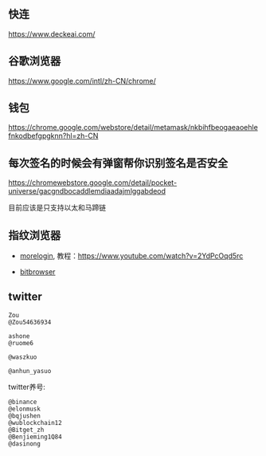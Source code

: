 ## 快连
https://www.deckeai.com/

## 谷歌浏览器
https://www.google.com/intl/zh-CN/chrome/

## 钱包
https://chrome.google.com/webstore/detail/metamask/nkbihfbeogaeaoehlefnkodbefgpgknn?hl=zh-CN

## 每次签名的时候会有弹窗帮你识别签名是否安全
https://chromewebstore.google.com/detail/pocket-universe/gacgndbocaddlemdiaadajmlggabdeod

目前应该是只支持以太和马蹄链

## 指纹浏览器
* [morelogin](https://blog.browserscan.net/),
教程：https://www.youtube.com/watch?v=2YdPcOqd5rc

* [bitbrowser](https://www.bitbrowser.cn/)

## twitter
```
Zou
@Zou54636934

ashone
@ruome6

@waszkuo

@anhun_yasuo
```

twitter养号:
```
@binance
@elonmusk
@bqjushen
@wublockchain12
@Bitget_zh
@Benjieming1Q84
@dasinong
```